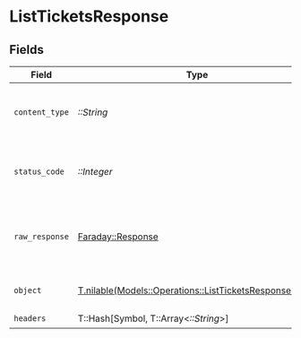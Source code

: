 # ListTicketsResponse


## Fields

| Field                                                                                                        | Type                                                                                                         | Required                                                                                                     | Description                                                                                                  |
| ------------------------------------------------------------------------------------------------------------ | ------------------------------------------------------------------------------------------------------------ | ------------------------------------------------------------------------------------------------------------ | ------------------------------------------------------------------------------------------------------------ |
| `content_type`                                                                                               | *::String*                                                                                                   | :heavy_check_mark:                                                                                           | HTTP response content type for this operation                                                                |
| `status_code`                                                                                                | *::Integer*                                                                                                  | :heavy_check_mark:                                                                                           | HTTP response status code for this operation                                                                 |
| `raw_response`                                                                                               | [Faraday::Response](https://www.rubydoc.info/gems/faraday/Faraday/Response)                                  | :heavy_check_mark:                                                                                           | Raw HTTP response; suitable for custom response parsing                                                      |
| `object`                                                                                                     | [T.nilable(Models::Operations::ListTicketsResponseBody)](../../models/operations/listticketsresponsebody.md) | :heavy_minus_sign:                                                                                           | The request completed successfully.                                                                          |
| `headers`                                                                                                    | T::Hash[Symbol, T::Array<*::String*>]                                                                        | :heavy_check_mark:                                                                                           | N/A                                                                                                          |